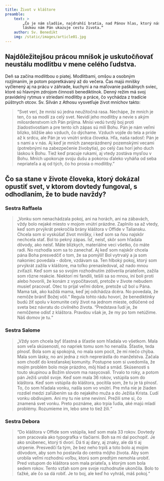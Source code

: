 ```yaml
---
title: Život v kláštore
preamble:
    text: >
        „Čo je nám sladšie, najdrahší bratia, nad Pánov hlas, ktorý nás pozýva? Hľa svojou vernou 
        láskou nám Pán ukazuje cestu života.“
    author: Sv. Benedikt
    img: /static/images/article01.jpg
---
```


## Najdôležitejšou prácou mníšok je uskutočňovať neustálu modlitbu v mene celého ľudstva.

Deň sa začína modlitbou o piatej. Modlitbami, omšou a osobným rozjímaním, je potom popretkávaný až
do večera. Čas majú mníšky vyčlenený aj na prácu v záhrade, kuchyni a na maľovanie paškálnych
sviec, ktoré sú hlavným zdrojom činnosti benediktínok. Denný režim má svoj pravidelný rytmus v
striedaní modlitby a práce, čo vychádza z tradície púštnych otcov. Sv. Silván z Athosu vysvetľuje
život mníchov takto:

> “Svet verí, že mnísi sú jedna neužitočná rasa. Nechápe, že mních je ten, čo sa modlí za celý
> svet. Nevidí jeho modlitby a nevie s akým milosrdenstvom ich Pán prijíma. Mnísi vedú tvrdý boj
> proti žiadostivostiam a pre tento ich zápas sú milí Bohu. Pán je nám veľmi blízko, bližšie ako
> vzduch, čo dýchame. Vzduch vojde do tela a príde až k srdcu, ale Pán je vo vnútri srdca
> človeka. Hľa, naša radosť: Pán je s nami a v nás. Aj keď je mních zaneprázdnený pozemskými
> vecami (potrebnými na zabezpečenie živobytia), po celý čas horí jeho duch láskou k Bohu. Tiež
> keď pracuje rukami, aj vtedy zostáva mysľou v Bohu. Mních upokoruje svoju dušu a pokorou ďaleko
> vyháňa od seba nepriateľa a aj od tých, čo ho prosia o modlitby.”

## Čo sa stane v živote človeka, ktorý dokázal opustiť svet, v ktorom dovtedy fungoval, s odhodlaním, že to bude navždy?
### Sestra Raffaela

> „Vonku som nenachádzala pokoj, ani na horách, ani na zábavách, vždy bolo nejaké
> miesto v mojom vnútri prázdne. Zaplnilo sa až vtedy, keď som prvýkrát prekročila brány kláštora
> v Offide v Taliansku. Chcela som si vyskúšať život mníšky, i keď som sa ňou najskôr nechcela
> stať. Bol to pekný zápas. Ísť, neísť, skôr som hľadala dôvody, ako neísť. Máte blízkych,
> materiálne veci všetko, čo máte radi. No rozhodla som sa to zanechať. Aj keď som najskôr chcela
> pána Boha presvedčiť o tom, že sa pomýlil! Bol vytrvalý a ja som nakoniec povedala - dobre,
> vzdávam sa. Ten hlboký pokoj, ktorý som prvýkrát zažila v kláštore, ma toľko prenasledoval, až
> nado mnou zvíťazil. Keď som sa so svojím rozhodnutím zdôverila priateľom, zažila som rôzne
> reakcie. Niektorí mi fandili, tešili sa so mnou, iní boli proti alebo hovorili, že konám z
> vypočítavosti, pretože v živote nebudem musieť pracovať. Otec to prijal veľmi dobre, pretože už
> bol u Pána. Mama tak, ako každá mama, keď jej odchádza dcéra. No povedala, že nemôže brániť
> Božej vôli.“ Regula tohto rádu hovorí, že benediktínky budú žiť spolu v komunite celý život na
> jednom mieste, odlúčené od sveta bez návratu do civilného života. “Predstava ľudí je, že
> nemôžeme odísť z kláštora. Pravdou však je, že my po tom netúžime. Náš domov je tu.“

### Sestra Salome

> „Vždy som chcela byť šťastná a šťastie som hľadala vo všetkom. Mala som veľa skúseností,
> no napriek tomu som ho nenašla. Šťastie, teda plnosť. Bola som aj spokojná, no mala som pocit,
> že mi niečo chýba. Mala som lásky, no ani jedna z nich neprerástla do manželstva. Začala som
> chodiť do kresťanskej komunity. Postupne som si uvedomila, že mojím problém bolo moje prázdno,
> môj hlad a smäd. Skúsenosti s touto skupinou a Božím slovom ma nasycovali. Trvalo to roky, a
> potom pán Ježiš urobil svoje. Keď som mala 36 rokov, vstúpila som do kláštora. Keď som vstúpila
> do kláštora, pocítila som, že tu je tá plnosť. To, čo som hľadala vonku, našla som vo vnútri.
> Pre mňa nie je žiaden rozdiel medzi zaľúbením sa do nejakého muža a do Ježiša Krista. Ľudí
> vonku obdivujem. Ani my tu nie sme nevinní. Prežili sme si, čo znamená svet vonku. Preto
> poznáme, ako trpia ľudia, aké majú mladí problémy. Rozumieme im, lebo sme to tiež žili.“

### Sestra Debora

> “Do kláštora v Offide som vstúpila, keď som mala 33 rokov. Dovtedy som pracovala ako
> typografka v tlačiarni. Boh sa mi dal pochopiť. Je ako snúbenec, ktorý ti dvorí. Dá ti aj dary,
> aj znaky, ale dá ti aj utrpenie. Presvedčí ťa tým, že bez neho trpíš a toto bolo aj mojim
> dôvodom, aby som ho postavila do centra môjho života. Aby som urobila veľmi rozhodnú voľbu,
> ktorú som predtým nemohla urobiť. Pred vstupom do kláštora som mala priateľa, s ktorým som bola
> sedem rokov. Tento vzťah som pre svoje rozhodnutie ukončila. Bolo to ťažké, ale čo sa dá robiť.
> Je to boj, ale keď ho vyhráš, máš pokoj.“
